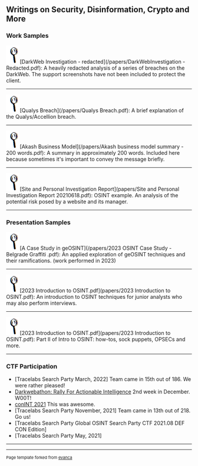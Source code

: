 ## Writings on Security, Disinformation, Crypto and More

### Work Samples
<img src="images/magnifying_glass.png?raw=true"/>[DarkWeb Investigation - redacted](/papers/DarkWebInvestigation - Redacted.pdf):
A heavily redacted analysis of a series of breaches on the DarkWeb. The support screenshots have not been included to protect the client.

---
<img src="images/magnifying_glass.png?raw=true"/>[Qualys Breach](/papers/Qualys Breach.pdf):
A brief explanation of the Qualys/Accellion breach.
 
---
<img src="images/magnifying_glass.png?raw=true"/>[Akash Business Model](/papers/Akash business model summary - 200 words.pdf):
A summary in approximately 200 words. Included here because sometimes it's important to convey the message briefly.

---
<img src="images/magnifying_glass.png?raw=true"/>[Site and Personal Investigation Report](papers/Site and Personal Investigation Report 20210618.pdf):
OSINT example. An analysis of the potential risk posed by a website and its manager. 

---

### Presentation Samples
<img src="images/magnifying_glass.png?raw=true"/>[A Case Study in geOSINT](/papers/2023 OSINT Case Study - Belgrade Graffiti .pdf):
An applied exploration of geOSINT techniques and their ramifications. (work performed in 2023)

---
<img src="images/magnifying_glass.png?raw=true"/>[2023 Introduction to OSINT.pdf](papers/2023 Introduction to OSINT.pdf):
An introduction to OSINT techniques for junior analysts who may also perform interviews. 

---
<img src="images/magnifying_glass.png?raw=true"/>[2023 Introduction to OSINT.pdf](papers/2023 Introduction to OSINT.pdf):
Part II of Intro to OSINT: how-tos, sock puppets, OPSECs and more. 

---

### CTF Participation

- [Tracelabs Search Party March, 2022] Team came in 15th out of 186. We were rather pleased!
- [Darkwebathon: Rally For Actionable Intelligence](https://followmoneyfightslavery.org/darkwebathon/) 2nd week in December. W00T!
- [conINT 2021](https://conint.io/) This was awesome.
- [Tracelabs Search Party November, 2021] Team came in 13th out of 218. Go us!
- [Tracelabs Search Party Global OSINT Search Party CTF 2021.08 DEF CON Edition]
- [Tracelabs Search Party May, 2021]

---




---
<p style="font-size:11px">Page template forked from <a href="https://github.com/evanca/quick-portfolio">evanca</a></p>
<!-- Remove above link if you don't want to attibute -->
